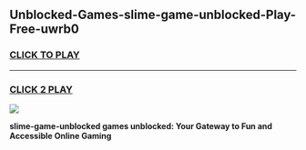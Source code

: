 
## Unblocked-Games-slime-game-unblocked-Play-Free-uwrb0
<h3>
<a href="https://premium76.site?title=slime-game-unblocked&ref=10A">CLICK TO PLAY</a></h3>
<hr>

<h3>
<a href="https://premium76.site?title=slime-game-unblocked&ref=10A">CLICK 2 PLAY</a>
  
</h3>

<a href="https://premium76.site?title=slime-game-unblocked&ref=10A"><img src="https://clearcache.store/games.png"></a>


**slime-game-unblocked games unblocked: Your Gateway to Fun and Accessible Online Gaming**

